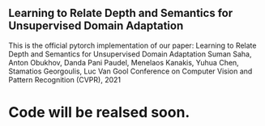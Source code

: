 ## Learning to Relate Depth and Semantics for Unsupervised Domain Adaptation

This is the official pytorch implementation of our paper:
Learning to Relate Depth and Semantics for Unsupervised Domain Adaptation Suman Saha, Anton Obukhov, Danda Pani Paudel, Menelaos Kanakis, Yuhua Chen, Stamatios Georgoulis, Luc Van Gool Conference on Computer Vision and Pattern Recognition (CVPR), 2021

# Code will be realsed soon.
